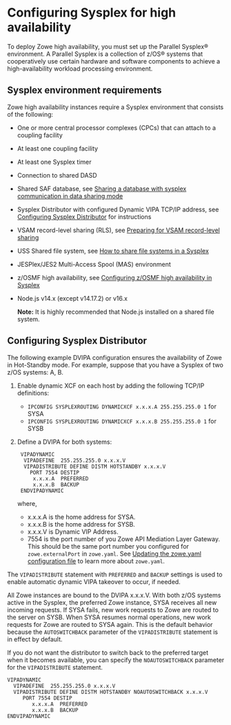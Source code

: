 # Configuring Sysplex for high availability

To deploy Zowe high availability, you must set up the Parallel Sysplex® environment. A Parallel Sysplex is a collection of z/OS® systems that cooperatively use certain hardware and software components to achieve a high-availability workload processing environment.

## Sysplex environment requirements

Zowe high availability instances require a Sysplex environment that consists of the following:

- One or more central processor complexes (CPCs) that can attach to a coupling facility
- At least one coupling facility
- At least one Sysplex timer
- Connection to shared DASD
- Shared SAF database, see [Sharing a database with sysplex communication in data sharing mode](https://www.ibm.com/docs/en/zos/2.1.0?topic=sd-sharing-database-sysplex-communication-in-data-sharing-mode)
- Sysplex Distributor with configured Dynamic VIPA TCP/IP address, see [Configuring Sysplex Distributor](#configuring-sysplex-distributor) for instructions
- VSAM record-level sharing (RLS), see [Preparing for VSAM record-level sharing](https://www.ibm.com/docs/en/zos/2.4.0?topic=sharing-preparing-vsam-record-level)
- USS Shared file system, see [How to share file systems in a Sysplex](https://www.ibm.com/docs/en/zos/2.4.0?topic=planning-sharing-file-systems-in-sysplex)
- JESPlex/JES2 Multi-Access Spool (MAS) environment
- z/OSMF high availability, see [Configuring z/OSMF high availability in Sysplex](systemrequirements-zosmf-ha.md)
- Node.js v14.x (except v14.17.2) or v16.x

  **Note:** It is highly recommended that Node.js installed on a shared file system.

## Configuring Sysplex Distributor

The following example DVIPA configuration ensures the availability of Zowe in Hot-Standby mode. For example, suppose that you have a Sysplex of two z/OS systems: A, B.

1. Enable dynamic XCF on each host by adding the following TCP/IP definitions:
   - `IPCONFIG SYSPLEXROUTING DYNAMICXCF x.x.x.A 255.255.255.0 1` for SYSA
   - `IPCONFIG SYSPLEXROUTING DYNAMICXCF x.x.x.B 255.255.255.0 1` for SYSB

2. Define a DVIPA for both systems:

   ```
    VIPADYNAMIC                                                      
     VIPADEFINE  255.255.255.0 x.x.x.V
     VIPADISTRIBUTE DEFINE DISTM HOTSTANDBY x.x.x.V 
       PORT 7554 DESTIP
        x.x.x.A  PREFERRED 
        x.x.x.B  BACKUP                                         
    ENDVIPADYNAMIC
   ```

   where, 
   - x.x.x.A is the home address for SYSA.
   - x.x.x.B is the home address for SYSB.
   - x.x.x.V is Dynamic VIP Address.
   - 7554 is the port number of you Zowe API Mediation Layer Gateway. This should be the same port number you configured for `zowe.externalPort` in `zowe.yaml`. See [Updating the zowe.yaml configuration file](configure-instance-directory.md#updating-the-zowe-yaml-configuration-file) to learn more about `zowe.yaml`.

The `VIPADISTRIBUTE` statement with `PREFERRED` and `BACKUP` settings is used to enable automatic dynamic VIPA takeover to occur, if needed.

All Zowe instances are bound to the DVIPA x.x.x.V. With both z/OS systems active in the Sysplex, the preferred Zowe instance, SYSA receives all new incoming requests.
If SYSA fails, new work requests to Zowe are routed to the server on SYSB. When SYSA resumes normal operations, new work requests for Zowe are routed to SYSA again.  This is the default behavior because the `AUTOSWITCHBACK` parameter of the `VIPADISTRIBUTE` statement is in effect by default.

If you do not want the distributor to switch back to the preferred target when it becomes available, you can specify the `NOAUTOSWITCHBACK` parameter for the `VIPADISTRIBUTE` statement.

```
VIPADYNAMIC                                                      
  VIPADEFINE  255.255.255.0 x.x.x.V
  VIPADISTRIBUTE DEFINE DISTM HOTSTANDBY NOAUTOSWITCHBACK x.x.x.V 
     PORT 7554 DESTIP
        x.x.x.A  PREFERRED 
        x.x.x.B  BACKUP                                         
ENDVIPADYNAMIC
```
